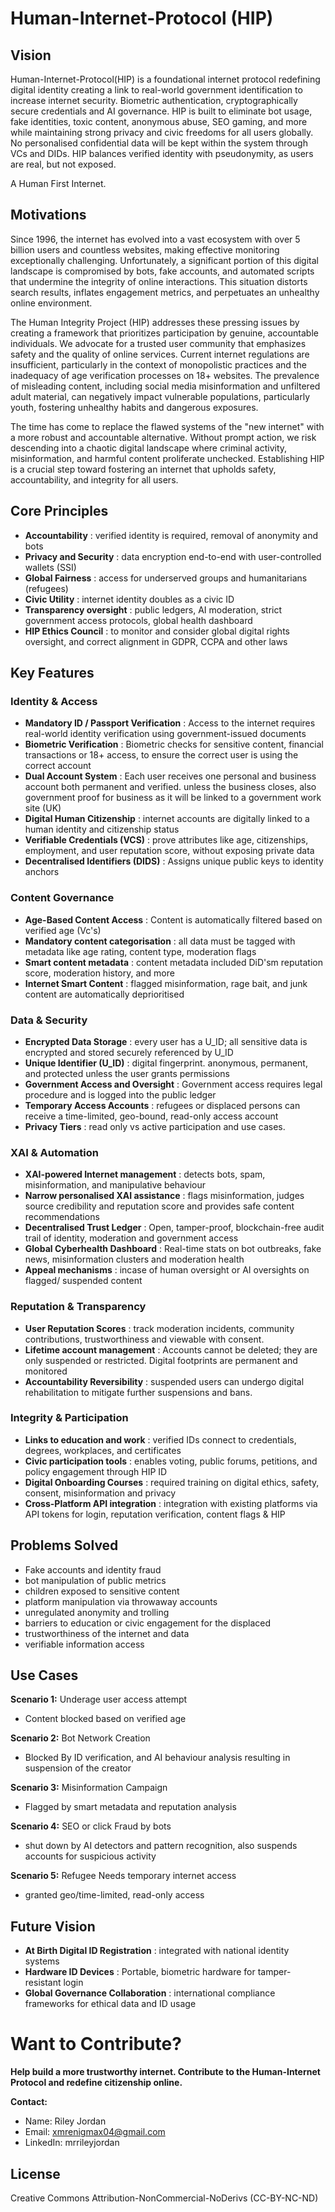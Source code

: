 # Human-Internet-Protocol (HIP)

## Vision
Human-Internet-Protocol(HIP) is a foundational internet protocol redefining digital identity creating a link to real-world government identification to increase internet security. Biometric authentication, cryptographically secure credentials and AI governance. HIP is built to eliminate bot usage, fake identities, toxic content, anonymous abuse, SEO gaming, and more while maintaining strong privacy and civic freedoms for all users globally. No personalised confidential data will be kept within the system through VCs and DIDs. HIP balances verified identity with pseudonymity, as users are real, but not exposed. 

A Human First Internet.

## Motivations
Since 1996, the internet has evolved into a vast ecosystem with over 5 billion users and countless websites, making effective monitoring exceptionally challenging. Unfortunately, a significant portion of this digital landscape is compromised by bots, fake accounts, and automated scripts that undermine the integrity of online interactions. This situation distorts search results, inflates engagement metrics, and perpetuates an unhealthy online environment.

The Human Integrity Project (HIP) addresses these pressing issues by creating a framework that prioritizes participation by genuine, accountable individuals. We advocate for a trusted user community that emphasizes safety and the quality of online services. Current internet regulations are insufficient, particularly in the context of monopolistic practices and the inadequacy of age verification processes on 18+ websites. The prevalence of misleading content, including social media misinformation and unfiltered adult material, can negatively impact vulnerable populations, particularly youth, fostering unhealthy habits and dangerous exposures.

The time has come to replace the flawed systems of the "new internet" with a more robust and accountable alternative. Without prompt action, we risk descending into a chaotic digital landscape where criminal activity, misinformation, and harmful content proliferate unchecked. Establishing HIP is a crucial step toward fostering an internet that upholds safety, accountability, and integrity for all users.

## Core Principles 
- **Accountability**
 : verified identity is required, removal of anonymity and bots
- **Privacy and Security**
 : data encryption end-to-end with user-controlled wallets (SSI)
- **Global Fairness**
 : access for underserved groups and humanitarians (refugees)
- **Civic Utility**
 : internet identity doubles as a civic ID
- **Transparency oversight**
 : public ledgers, AI moderation, strict government access protocols, global health dashboard
 - **HIP Ethics Council**
 : to monitor and consider global digital rights oversight, and correct alignment in GDPR, CCPA and other laws

## Key Features
### Identity & Access
- **Mandatory ID / Passport Verification**
 : Access to the internet requires real-world identity verification using government-issued documents
- **Biometric Verification**
 : Biometric checks for sensitive content, financial transactions or 18+ access, to ensure the correct user is using the correct account
- **Dual Account System**
 : Each user receives one personal and business account both permanent and verified. unless the business closes, also government proof for business as it will be linked to a government work site (UK) 
- **Digital Human Citizenship**
 : internet accounts are digitally linked to a human identity and citizenship status
- **Verifiable Credentials (VCS)**
 : prove attributes like age, citizenships, employment, and user reputation score, without exposing private data
- **Decentralised Identifiers (DIDS)**
 : Assigns unique public keys to identity anchors

### Content Governance
- **Age-Based Content Access**
 : Content is automatically filtered based on verified age (Vc's)
- **Mandatory content categorisation**
 : all data must be tagged with metadata like age rating, content type, moderation flags
- **Smart content metadata**
 : content metadata included DiD'sm reputation score, moderation history, and more
- **Internet Smart Content**
 : flagged misinformation, rage bait, and junk content are automatically deprioritised

### Data & Security
- **Encrypted Data Storage**
 : every user has a U_ID; all sensitive data is encrypted and stored securely referenced by U_ID
- **Unique Identifier (U_ID)**
 : digital fingerprint. anonymous, permanent, and protected unless the user grants permissions
- **Government Access and Oversight**
 : Government access requires legal procedure and is logged into the public ledger
- **Temporary Access Accounts**
 : refugees or displaced persons can receive a time-limited, geo-bound, read-only access account
- **Privacy Tiers**
 : read only vs active participation and use cases.

### XAI & Automation
- **XAI-powered Internet management**
 : detects bots, spam, misinformation, and manipulative behaviour
- **Narrow personalised XAI assistance**
 : flags misinformation, judges source credibility and reputation score and provides safe content recommendations
- **Decentralised Trust Ledger**
 : Open, tamper-proof, blockchain-free audit trail of identity, moderation and government access
- **Global Cyberhealth Dashboard**
 : Real-time stats on bot outbreaks, fake news, misinformation clusters and moderation health
- **Appeal mechanisms**
 : incase of human oversight or AI oversights on flagged/ suspended content

### Reputation & Transparency
- **User Reputation Scores**
 : track moderation incidents, community contributions, trustworthiness and viewable with consent.
- **Lifetime account management**
 : Accounts cannot be deleted; they are only suspended or restricted. Digital footprints are permanent and monitored
- **Accountability Reversibility**
 : suspended users can undergo digital rehabilitation to mitigate further suspensions and bans.

### Integrity & Participation
- **Links to education and work**
 : verified IDs connect to credentials, degrees, workplaces, and certificates
- **Civic participation tools**
 : enables voting, public forums, petitions, and policy engagement through HIP ID
- **Digital Onboarding Courses**
 : required training on digital ethics, safety, consent, misinformation and privacy
- **Cross-Platform API integration**
 : integration with existing platforms via API tokens for login, reputation verification, content flags & HIP

## Problems Solved
- Fake accounts and identity fraud
- bot manipulation of public metrics
- children exposed to sensitive content
- platform manipulation via throwaway accounts
- unregulated anonymity and trolling
- barriers to education or civic engagement for the displaced
- trustworthiness of the internet and data
- verifiable information access

## Use Cases
**Scenario 1:** Underage user access attempt
- Content blocked based on verified age

**Scenario 2:** Bot Network Creation
- Blocked By ID verification, and AI behaviour analysis resulting in suspension of the creator

**Scenario 3:** Misinformation Campaign
- Flagged by smart metadata and reputation analysis

**Scenario 4:** SEO or click Fraud by bots
- shut down by AI detectors and pattern recognition, also suspends accounts for suspicious activity

**Scenario 5:** Refugee Needs temporary internet access
- granted geo/time-limited, read-only access

## Future Vision
- **At Birth Digital ID Registration**
 : integrated with national identity systems
- **Hardware ID Devices**
 : Portable, biometric hardware for tamper-resistant login
- **Global Governance Collaboration**
 : international compliance frameworks for ethical data and ID usage


# Want to Contribute?
**Help build a more trustworthy internet. Contribute to the Human-Internet Protocol and redefine citizenship online.**

**Contact:** 
- Name: Riley Jordan
- Email: xmrenigmax04@gmail.com
- LinkedIn: mrrileyjordan

## License
Creative Commons Attribution-NonCommercial-NoDerivs (CC-BY-NC-ND)